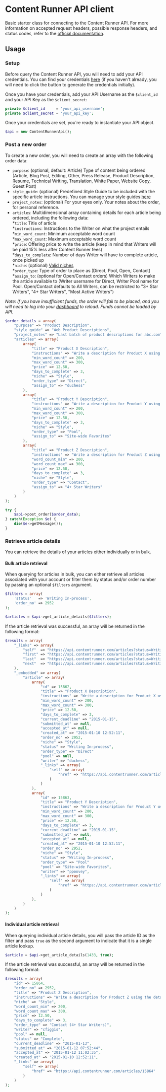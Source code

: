 # Content Runner API client
Basic starter class for connecting to the Content Runner API. For more information on accepted request headers, possible response headers, and status codes, refer to the [official documentation](https://api.contentrunner.com/apigility/documentation/ContentRunner-v1).

## Usage

### Setup

Before query the Content Runner API, you will need to add your API credentials. You can find your credentials [here](https://www.contentrunner.com/account/api) (if you haven't already, you will need to click the button to generate the credentials initially).

Once you have your credentials, add your API Username as the `$client_id` and your API Key as the `$client_secret`:

```php
private $client_id     = 'your_api_username';
private $client_secret = 'your_api_key';
```

Once your credentials are set, you're ready to instantiate your API object.

```php
$api = new ContentRunnerApi();
```

### Post a new order

To create a new order, you will need to create an array with the following order data:

* `purpose`: (optional, default: Article) Type of content being ordered (Article, Blog Post, Editing, Other, Press Release, Product Description, Resume, Technical Writing, Translation, White Paper, Website Copy, Guest Post)
* `style_guide`: (optional) Predefined Style Guide to be included with the specific article instructions. You can manage your style guides [here](https://www.contentrunner.com/settings/style)
* `project_notes`: (optional) For your eyes only. Your notes about the order, for personal reference.
* `articles`: Multidimensional array containing details for each article being ordered, including the following data:  
  *`title`: Title of article  
  *`instructions`: Instructions to the Writer on what the project entails  
  *`min_word_count`: Minimum acceptable word count  
  *`max_word_count`: Maximum acceptable word count  
  *`price`: Offering price to write the article (keep in mind that Writers will be paid 15% less after Content Runner fees)  
  *`days_to_complete`: Number of days Writer will have to complete article, once picked up  
  *`niche`: (optional) [Valid niches](https://www.contentrunner.com/niches)  
  *`order_type`: Type of order to place as (Direct, Pool, Open, Contact)  
  *`assign_to`: (optional for Open/Contact orders) Which Writers to make the article available to (Writer username for Direct, Writer Pool name for Pool. Open/Contact defaults to All Writers, can be restricted to "3+ Star Writers", "4+ Star Writers", "Most Active Writers")

*Note: If you have insufficient funds, the order will fail to be placed, and you will need to log into your [dashboard](https://www.contentrunner.com/billing/load) to reload. Funds cannot be loaded by API.*

```php
$order_details = array(
    "purpose" => "Product Description",
    "style_guide" => "Web Product Descriptions",
    "project_notes" => "Last batch of product descriptions for abc.com",
    "articles" => array(
        array(
            "title" => "Product X Description",
            "instructions" => "Write a description for Product X using the details at abc.com/x",
            "min_word_count" => 200,
            "max_word_count" => 300,
            "price" => 12.50,
            "days_to_complete" => 3,
            "niche" => "Style",
            "order_type" => "Direct",
            "assign_to" => "duchess"
        ),
        array(
            "title" => "Product Y Description",
            "instructions" => "Write a description for Product Y using the details at abc.com/y",
            "min_word_count" => 200,
            "max_word_count" => 300,
            "price" => 12.50,
            "days_to_complete" => 3,
            "niche" => "Style",
            "order_type" => "Pool",
            "assign_to" => "Site-wide Favorites"
        ),
        array(
            "title" => "Product Z Description",
            "instructions" => "Write a description for Product Z using the details at abc.com/z",
            "word_count_min" => 200,
            "word_count_max" => 300,
            "price" => 12.50,
            "days_to_complete" => 3,
            "niche" => "Style",
            "order_type" => "Contact",
            "assign_to" => "4+ Star Writers"
        )
    )
);

try {
    $api->post_order($order_data);
} catch(Exception $e) {
    die($e->getMessage());
}
```

### Retrieve article details

You can retrieve the details of your articles either individually or in bulk.

#### Bulk article retrieval

When querying for articles in bulk, you can either retrieve all articles associated with your account or filter them by status and/or order number by passing an optional `$filters` argument.

```php
$filters = array(
    'status'   => 'Writing In-process',
    'order_no' => 2952
);

$articles = $api->get_article_details($filters);
```

If the article retrieval was successful, an array will be returned in the following format:

```php
$results = array(
    "_links" => array(
        "self"  => "https://api.contentrunner.com/articles?status=Writing%20In-process&page=1",
        "first" => "https://api.contentrunner.com/articles?status=Writing%20In-process",
        "last"  => "https://api.contentrunner.com/articles?status=Writing%20In-process&page=2",
        "next"  => "https://api.contentrunner.com/articles?status=Writing%20In-process&page=2"
    ),
    "_embedded" => array(
        "article" => array(
            array(
                "id" => 15862,
                "title" => "Product X Description",
                "instructions" => "Write a description for Product X using the details at abc.com/x",
                "min_word_count" => 200,
                "max_word_count" => 300,
                "price" => 12.50,
                "days_to_complete" => 3,
                "current_deadline" => "2015-01-15",
                "submitted_at" => null,
                "accepted_at" => null,
                "created_at" => "2015-01-10 12:52:11",
                "order_no" => 2952,
                "niche" => "Style",
                "status" => "Writing In-process",
                "order_type" => "Direct"
                "pool" => null,
                "writer" => "duchess",
                "_links" => array(
                    "self" => array(
                        "href" => "https://api.contentrunner.com/articles/15862"
                    )
                )
            ),
            array(
                "id" => 15863,
                "title" => "Product Y Description",
                "instructions" => "Write a description for Product Y using the details at abc.com/y",
                "min_word_count" => 200,
                "max_word_count" => 300,
                "price" => 12.50,
                "days_to_complete" => 3,
                "current_deadline" => "2015-01-15",
                "submitted_at" => null,
                "accepted_at" => null,
                "created_at" => "2015-01-10 12:52:11",
                "order_no" => 2952,
                "niche" => "Style",
                "status" => "Writing In-process",
                "order_type" => "Pool"
                "pool" => "Site-wide Favorites",
                "writer" => "ppoovey",
                "_links" => array(
                    "self" => array(
                        "href" => "https://api.contentrunner.com/articles/15863"
                    )
                )
            ),
        )
    )
);
```
#### Individual article retrieval

When querying individual article details, you will pass the article ID as the filter and pass `true` as the second argument to indicate that it is a single article lookup.

```php
$article = $api->get_article_details(1433, true);
```

If the article retrieval was successful, an array will be returned in the following format:

```php
$results = array(
    "id" => 15864,
    "order_no" => 2952,
    "title" => "Product Z Description",
    "instructions" => "Write a description for Product Z using the details at abc.com/z",
    "niche" => "Style",
    "word_count_min" => 200,
    "word_count_max" => 300,
    "price" => 12.50,
    "days_to_complete" => 3,
    "order_type" => "Contact (4+ Star Writers)",
    "writer" => "cfiggis",
    "pool" => null,
    "status" => "Complete",
    "current_deadline" => "2015-01-13",
    "submitted_at" => "2015-01-12 07:52:44",
    "accepted_at" => "2015-01-12 11:02:35",
    "created_at" => "2015-01-10 12:52:11",
    "_links" => array(
        "self" => array(
            "href" => "https://api.contentrunner.com/articles/15864"
        )
    )
);
```
